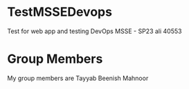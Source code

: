 # TestMSSEDevops
Test for web app and testing 
DevOps MSSE - SP23
ali 40553
# Group Members
My group members are
Tayyab
Beenish
Mahnoor